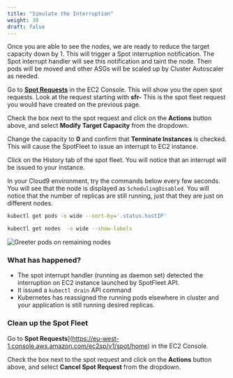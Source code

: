 ```yaml
---
title: "Simulate the Interruption"
weight: 30
draft: false
---
```


Once you are able to see the nodes, we are ready to reduce the target capacity down by 1. This will trigger a Spot interruption notification. The Spot interrupt handler will see this notification and taint the node. Then pods will be moved and other ASGs will be scaled up by Cluster Autoscaler as needed.

Go to [**Spot Requests**](https://eu-west-1.console.aws.amazon.com/ec2sp/v1/spot/home) in the EC2 Console. This will show you the open spot requests. Look at the request starting with **sfr-** This is the spot fleet request you would have created on the previous page.

Check the box next to the spot request and click on the **Actions** button above, and select **Modify Target Capacity** from the dropdown.

Change the capacity to **0** and confirm that **Terminate Instances** is checked. This will cause the SpotFleet to issue an interrupt to EC2 instance.

Click on the History tab of the spot fleet. You will notice that an interrupt will be issued to your instance.

In your Cloud9 environment,  try the commands below every few seconds. You will see that the node is displayed as `SchedulingDisabled`. You will notice that the number of replicas are still running, just that they are just on different nodes.

```bash
kubectl get pods -o wide --sort-by='.status.hostIP'
```

```bash
kubectl get nodes  -o wide --show-labels
```
![Greeter pods on remaining nodes](/images/remainingspotpods.png)

### What has happened?

* The spot interrupt handler (running as daemon set) detected the interruption on EC2 instance launched by SpotFleet API.
* It issued a `kubectl drain` API command
* Kubernetes has reassigned the running pods elsewhere in cluster and your application is still running desired replicas.

### Clean up the Spot Fleet
Go to **Spot Requests**](https://eu-west-1.console.aws.amazon.com/ec2sp/v1/spot/home) in the EC2 Console.

Check the box next to the spot request and click on the **Actions** button above, and select **Cancel Spot Request** from the dropdown.
